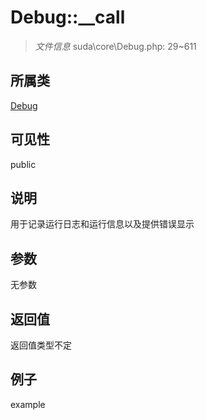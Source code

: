 # Debug::__call

> *文件信息* suda\core\Debug.php: 29~611
## 所属类 

[Debug](../Debug.md)

## 可见性

  public  
## 说明

用于记录运行日志和运行信息以及提供错误显示

## 参数

无参数

## 返回值
返回值类型不定

## 例子

example